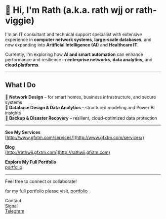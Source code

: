 # 👋 Hi, I'm Rath (a.k.a. rath wjj or rath-viggie)

I'm an IT consultant and technical support specialist with extensive experience in **computer network systems**, **large-scale databases**, and now expanding into **Artificial Intelligence (AI)** and **Healthcare IT**.

Currently, I'm exploring how **AI and smart automation** can enhance performance and resilience in **enterprise networks**, **data analytics**, and **cloud platforms**.

---

## What I Do

🔹 **Network Design** – for smart homes, business infrastructure, and secure systems  
🔹 **Database Design & Data Analytics** – structured modeling and Power BI insights  
🔹 **Backup & Disaster Recovery** – resilient, cloud-optimized data protection

---

**See My Services**  
[http://www.gfxtm.com/services/](http://www.gfxtm.com/services/)

**Blog**  
[http://rathwjj.gfxtm.com](http://rathwjj.gfxtm.com)

**Explore My Full Portfolio**  
[portfolio](https://onedrive.live.com/personal/c20e55f58b0681a0/_layouts/15/Doc.aspx?sourcedoc=%7B9a4d4f4c-3ac8-48af-98e1-203b6ea1ccba%7D&action=default&redeem=aHR0cHM6Ly8xZHJ2Lm1zL3gvYy9jMjBlNTVmNThiMDY4MWEwL0VVeFBUWnJJT3E5SW1PRWdPMjZoekxvQjZ6RkFQMjdxcnphV1lITnFtbGp0ZVE_ZT13S1A1MVc&slrid=8411aaa1-20e4-8000-2208-d4879de1ed88&originalPath=aHR0cHM6Ly8xZHJ2Lm1zL3gvYy9jMjBlNTVmNThiMDY4MWEwL0VVeFBUWnJJT3E5SW1PRWdPMjZoekxvQjZ6RkFQMjdxcnphV1lITnFtbGp0ZVE_cnRpbWU9Z2Y1MnlUU3czVWc&CID=a3a7657b-54a7-408b-bde2-dfc47115b916&_SRM=0:G:263)

---

Feel free to connect or collaborate!

for my full portfolio please visit, 
[portfolio](https://onedrive.live.com/personal/c20e55f58b0681a0/_layouts/15/Doc.aspx?sourcedoc=%7B9a4d4f4c-3ac8-48af-98e1-203b6ea1ccba%7D&action=default&redeem=aHR0cHM6Ly8xZHJ2Lm1zL3gvYy9jMjBlNTVmNThiMDY4MWEwL0VVeFBUWnJJT3E5SW1PRWdPMjZoekxvQjZ6RkFQMjdxcnphV1lITnFtbGp0ZVE_ZT13S1A1MVc&slrid=8411aaa1-20e4-8000-2208-d4879de1ed88&originalPath=aHR0cHM6Ly8xZHJ2Lm1zL3gvYy9jMjBlNTVmNThiMDY4MWEwL0VVeFBUWnJJT3E5SW1PRWdPMjZoekxvQjZ6RkFQMjdxcnphV1lITnFtbGp0ZVE_cnRpbWU9Z2Y1MnlUU3czVWc&CID=a3a7657b-54a7-408b-bde2-dfc47115b916&_SRM=0:G:263)


Contact  
[Signal](https://signal.link/call/#key=sckn-fccn-sztc-qcbk-srkz-nsbr-cgdp-xpdp)  
[Telegram](https://t.me/rathwjj)  

<!--
**rathwjj/rathwjj** is a ✨ _special_ ✨ repository because its `README.md` (this file) appears on your GitHub profile.

Here are some ideas to get you started:

- 🔭 I’m currently working on ...
- 🌱 I’m currently learning ...
- 👯 I’m looking to collaborate on ...
- 🤔 I’m looking for help with ...
- 💬 Ask me about ...
- 📫 How to reach me: ...
- 😄 Pronouns: ...
- ⚡ Fun fact: ...
-->
